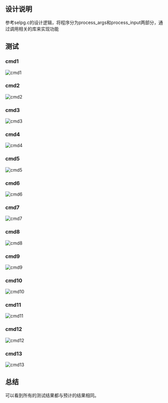 ## 设计说明

参考selpg.c的设计逻辑，将程序分为process_args和process_input两部分，通过调用相关的库来实现功能

## 测试

### cmd1

![cmd1](C:\Users\Th\Desktop\Pictures\cmd1.png)

### cmd2

![cmd2](C:\Users\Th\Desktop\Pictures\cmd2.png)

### cmd3

![cmd3](C:\Users\Th\Desktop\Pictures\cmd3.png)

### cmd4

![cmd4](C:\Users\Th\Desktop\Pictures\cmd4.png)

### cmd5

![cmd5](C:\Users\Th\Desktop\Pictures\cmd5.png)

### cmd6

![cmd6](C:\Users\Th\Desktop\Pictures\cmd6.png)

### cmd7

![cmd7](C:\Users\Th\Desktop\Pictures\cmd7.png)

### cmd8

![cmd8](C:\Users\Th\Desktop\Pictures\cmd8.png)

### cmd9

![cmd9](C:\Users\Th\Desktop\Pictures\cmd9.png)

### cmd10

![cmd10](C:\Users\Th\Desktop\Pictures\cmd10.png)

### cmd11

![cmd11](C:\Users\Th\Desktop\Pictures\cmd11.png)

### cmd12

![cmd12](C:\Users\Th\Desktop\Pictures\cmd12.png)

### cmd13

![cmd13](C:\Users\Th\Desktop\Pictures\cmd13.png)

## 总结

可以看到所有的测试结果都与预计的结果相同。